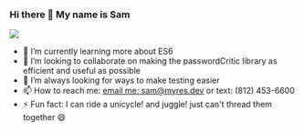 ### Hi there 👋 My name is Sam

<!--
**samiam2013/samiam2013** is a ✨ _special_ ✨ repository because its `README.md` (this file) appears on your GitHub profile.
-->

<img align="center" src="https://github-readme-stats.vercel.app/api/top-langs/?username=samiam2013&layout=compact&theme=buefy&hide_border=true" />

- 🌱 I’m currently learning more about ES6
- 👯 I’m looking to collaborate on making the passwordCritic library as efficient and useful as possible
- 🤔 I’m always looking for ways to make testing easier
- 📫 How to reach me: [email me: sam@myres.dev](mailto:sam@myres.dev) or text: (812) 453-6600 <!--[or text: (812)453-6600](tel:8124536600)-->
- ⚡ Fun fact: I can ride a unicycle! and juggle! just can't thread them together 😄
